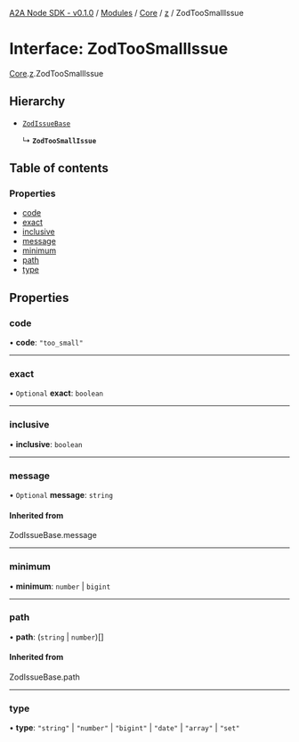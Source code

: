 [A2A Node SDK - v0.1.0](../README.md) / [Modules](../modules.md) / [Core](../modules/Core.md) / [z](../modules/Core.z.md) / ZodTooSmallIssue

# Interface: ZodTooSmallIssue

[Core](../modules/Core.md).[z](../modules/Core.z.md).ZodTooSmallIssue

## Hierarchy

- [`ZodIssueBase`](../modules/Core.z.md#zodissuebase)

  ↳ **`ZodTooSmallIssue`**

## Table of contents

### Properties

- [code](Core.z.ZodTooSmallIssue.md#code)
- [exact](Core.z.ZodTooSmallIssue.md#exact)
- [inclusive](Core.z.ZodTooSmallIssue.md#inclusive)
- [message](Core.z.ZodTooSmallIssue.md#message)
- [minimum](Core.z.ZodTooSmallIssue.md#minimum)
- [path](Core.z.ZodTooSmallIssue.md#path)
- [type](Core.z.ZodTooSmallIssue.md#type)

## Properties

### code

• **code**: ``"too_small"``

___

### exact

• `Optional` **exact**: `boolean`

___

### inclusive

• **inclusive**: `boolean`

___

### message

• `Optional` **message**: `string`

#### Inherited from

ZodIssueBase.message

___

### minimum

• **minimum**: `number` \| `bigint`

___

### path

• **path**: (`string` \| `number`)[]

#### Inherited from

ZodIssueBase.path

___

### type

• **type**: ``"string"`` \| ``"number"`` \| ``"bigint"`` \| ``"date"`` \| ``"array"`` \| ``"set"``
